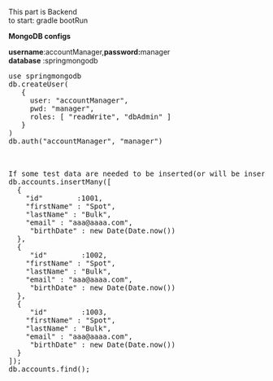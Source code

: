 

This part is Backend <br>
to start: gradle bootRun

<b>MongoDB configs</b><br>

<b>username</b>:accountManager,<b>password:</b>manager<br>
<b>database</b> :springmongodb

<div class="highlight highlight-text-xml"><pre>
use springmongodb
db.createUser(
   {
     user: "accountManager",
     pwd: "manager",
     roles: [ "readWrite", "dbAdmin" ]
   }
)
db.auth("accountManager", "manager")

<br>
If some test data are needed to be inserted(or will be inserted when pressed button Add)
db.accounts.insertMany([
  {
    "id"        :1001,
    "firstName" : "Spot",
    "lastName" : "Bulk",
    "email" : "aaa@aaaa.com",
	 "birthDate" : new Date(Date.now())
  },
  {
     "id"        :1002,
    "firstName" : "Spot",
    "lastName" : "Bulk",
    "email" : "aaa@aaaa.com",
	 "birthDate" : new Date(Date.now())
  },
  {
     "id"        :1003,
    "firstName" : "Spot",
    "lastName" : "Bulk",
    "email" : "aaa@aaaa.com",
	 "birthDate" : new Date(Date.now())
  }
]);
db.accounts.find();
</pre></div>

